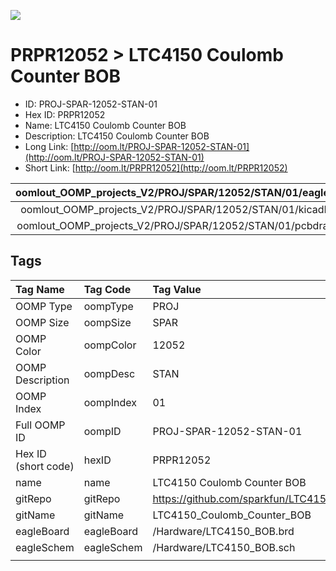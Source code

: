 


  
![][im]
# PRPR12052 > LTC4150 Coulomb Counter BOB

- ID: PROJ-SPAR-12052-STAN-01
- Hex ID: PRPR12052
- Name: LTC4150 Coulomb Counter BOB
- Description: LTC4150 Coulomb Counter BOB
- Long Link: [http://oom.lt/PROJ-SPAR-12052-STAN-01](http://oom.lt/PROJ-SPAR-12052-STAN-01)
- Short Link: [http://oom.lt/PRPR12052](http://oom.lt/PRPR12052)
  

|oomlout_OOMP_projects_V2/PROJ/SPAR/12052/STAN/01/eagleImage.png|oomlout_OOMP_projects_V2/PROJ/SPAR/12052/STAN/01/eagleSchemImage.png|oomlout_OOMP_projects_V2/PROJ/SPAR/12052/STAN/01/kicadPcb3dFront.png|oomlout_OOMP_projects_V2/PROJ/SPAR/12052/STAN/01/kicadPcb3dBack.png|
| :---: | :---: | :---: | :---: |
|oomlout_OOMP_projects_V2/PROJ/SPAR/12052/STAN/01/kicadPcb3d.png|oomlout_OOMP_projects_V2/PROJ/SPAR/12052/STAN/01/bomBack.png|oomlout_OOMP_projects_V2/PROJ/SPAR/12052/STAN/01/bomFront.png|oomlout_OOMP_projects_V2/PROJ/SPAR/12052/STAN/01/pcbdraw.svg|
|oomlout_OOMP_projects_V2/PROJ/SPAR/12052/STAN/01/pcbdrawBack.svg||||

## Tags
  

|Tag Name|Tag Code|Tag Value|
| :--- | :--- | :--- |
|OOMP Type|oompType|PROJ|
|OOMP Size|oompSize|SPAR|
|OOMP Color|oompColor|12052|
|OOMP Description|oompDesc|STAN|
|OOMP Index|oompIndex|01|
|Full OOMP ID|oompID|PROJ-SPAR-12052-STAN-01|
|Hex ID (short code)|hexID|PRPR12052|
|name|name|LTC4150 Coulomb Counter BOB|
|gitRepo|gitRepo|https://github.com/sparkfun/LTC4150_Coulomb_Counter_BOB|
|gitName|gitName|LTC4150_Coulomb_Counter_BOB|
|eagleBoard|eagleBoard|/Hardware/LTC4150_BOB.brd|
|eagleSchem|eagleSchem|/Hardware/LTC4150_BOB.sch|
||||



[im]: PROJ/SPAR/12052/STAN/01/kicadPcb3d_450.png
